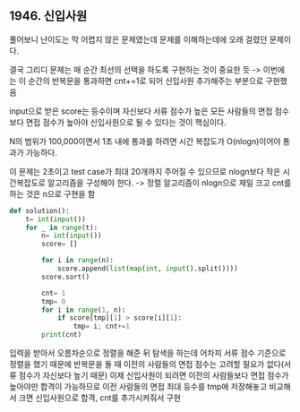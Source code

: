 ## 1946. 신입사원

풀어보니 난이도는 막 어렵지 않은 문제였는데 문제를 이해하는데에 오래 걸렸던 문제이다. 

결국 그리디 문제는 매 순간 최선의 선택을 하도록 구현하는 것이 중요한 듯 -> 이번에는 이 순간의 반복문을 통과하면 cnt+=1로 되어 신입사원 추가해주는 부분으로 구현했음

input으로 받은 score는 등수이며 자신보다 서류 점수가 높은 모든 사람들의 면접 점수보다 면접 점수가 높아야 신입사원으로 될 수 있다는 것이 핵심이다.

N의 범위가 100,000이면서 1초 내에 통과를 하려면 시간 복잡도가 O(nlogn)이어야 통과가 가능하다.

이 문제는 2초이고 test case가 최대 20개까지 주어질 수 있으므로 nlogn보다 작은 시간복잡도로 알고리즘을 구성해야 한다. -> 정렬 알고리즘이 nlogn으로 제일 크고 cnt를 하는 것은 n으로 구현을 함

```python
def solution():
    t= int(input())
    for _ in range(t):
        n= int(input())
        score= []

        for i in range(n):
            score.append(list(map(int, input().split())))
        score.sort()

        cnt= 1
        tmp= 0
        for i in range(1, n):
            if score[tmp][1] > score[i][1]:
                tmp= i; cnt+=1
        print(cnt)
```

입력을 받아서 오름차순으로 정렬을 해준 뒤 탐색을 하는데 어차피 서류 점수 기준으로 정렬을 했기 때문에 반복문을 돌 때 이전의 사람들의 면접 점수는 고려할 필요가 없다(서류 점수가 자신보다 높기 때문) 이제 신입사원이 되려면 이전의 사람들보다 면접 점수가 높아야만 합격이 가능하므로 이전 사람들의 면접 최대 등수를 tmp에 저장해놓고 비교해서 크면 신입사원으로 합격, cnt를 추가시켜줘서 구현 